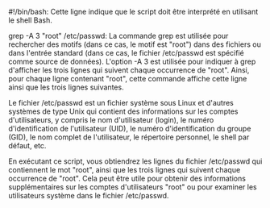 
#!/bin/bash: Cette ligne indique que le script doit être interprété en utilisant le shell Bash.

grep -A 3 "root" /etc/passwd: La commande grep est utilisée pour rechercher des motifs (dans ce cas, le motif est "root") dans des fichiers ou dans l'entrée standard (dans ce cas, le fichier /etc/passwd est spécifié comme source de données). L'option -A 3 est utilisée pour indiquer à grep d'afficher les trois lignes qui suivent chaque occurrence de "root". Ainsi, pour chaque ligne contenant "root", cette commande affiche cette ligne ainsi que les trois lignes suivantes.

Le fichier /etc/passwd est un fichier système sous Linux et d'autres systèmes de type Unix qui contient des informations sur les comptes d'utilisateurs, y compris le nom d'utilisateur (login), le numéro d'identification de l'utilisateur (UID), le numéro d'identification du groupe (GID), le nom complet de l'utilisateur, le répertoire personnel, le shell par défaut, etc.

En exécutant ce script, vous obtiendrez les lignes du fichier /etc/passwd qui contiennent le mot "root", ainsi que les trois lignes qui suivent chaque occurrence de "root". Cela peut être utile pour obtenir des informations supplémentaires sur les comptes d'utilisateurs "root" ou pour examiner les utilisateurs système dans le fichier /etc/passwd.






